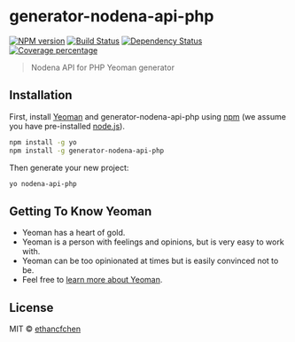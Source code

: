 # generator-nodena-api-php 

[![NPM version][npm-image]][npm-url] 
[![Build Status][travis-image]][travis-url] 
[![Dependency Status][daviddm-image]][daviddm-url] 
[![Coverage percentage][coveralls-image]][coveralls-url]

> Nodena API for PHP Yeoman generator

## Installation

First, install [Yeoman](http://yeoman.io) and generator-nodena-api-php
using [npm](https://www.npmjs.com/)
(we assume you have pre-installed [node.js](https://nodejs.org/)).

```bash
npm install -g yo
npm install -g generator-nodena-api-php
```

Then generate your new project:

```bash
yo nodena-api-php
```

## Getting To Know Yeoman

*   Yeoman has a heart of gold.
*   Yeoman is a person with feelings and opinions, but is very easy to work with.
*   Yeoman can be too opinionated at times but is easily convinced not to be.
*   Feel free to [learn more about Yeoman](http://yeoman.io/).

## License

MIT © [ethancfchen](https://github.com/ethancfchen)

[npm-image]: https://badge.fury.io/js/generator-nodena-api-php.svg
[npm-url]: https://npmjs.org/package/generator-nodena-api-php
[travis-image]: https://travis-ci.org/ethancfchen/generator-nodena-api-php.svg?branch=master
[travis-url]: https://travis-ci.org/ethancfchen/generator-nodena-api-php
[daviddm-image]: https://david-dm.org/ethancfchen/generator-nodena-api-php.svg?theme=shields.io
[daviddm-url]: https://david-dm.org/ethancfchen/generator-nodena-api-php
[coveralls-image]: https://coveralls.io/repos/ethancfchen/generator-nodena-api-php/badge.svg
[coveralls-url]: https://coveralls.io/r/ethancfchen/generator-nodena-api-php
